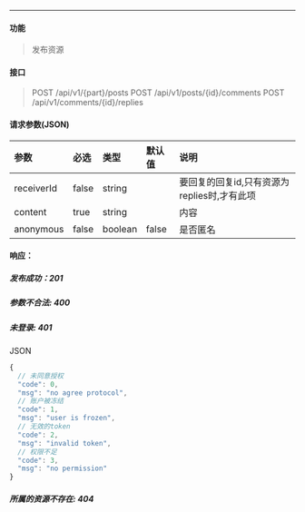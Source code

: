 -----------
#### 功能

> 发布资源

#### 接口

> POST /api/v1/{part}/posts
> POST /api/v1/posts/{id}/comments
> POST /api/v1/comments/{id}/replies

#### 请求参数(JSON)

|参数|必选 |类型|默认值|说明|
|:----- |:-------|:-----|:----- |:----- |
|receiverId |false |string|| 要回复的回复id,只有资源为replies时,才有此项|
|content |true |string||内容|
|anonymous |false |boolean|false|是否匿名|

#### 响应：
##### 发布成功：201
##### 参数不合法: 400
##### 未登录: 401
JSON
```js
{
  // 未同意授权
  "code": 0,
  "msg": "no agree protocol",
  // 账户被冻结
  "code": 1,
  "msg": "user is frozen",
  // 无效的token
  "code": 2,
  "msg": "invalid token",
  // 权限不足
  "code": 3,
  "msg": "no permission"
}
```
##### 所属的资源不存在: 404
